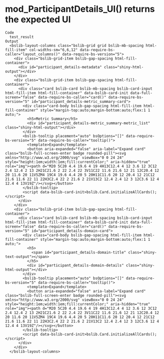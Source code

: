 # mod_ParticipantDetails_UI() returns the expected UI

    Code
      test_result
    Output
      <bslib-layout-columns class="bslib-grid grid bslib-mb-spacing html-fill-item" col-widths-sm="6,6,12" data-require-bs-caller="layout_columns()" data-require-bs-version="5">
        <div class="bslib-grid-item bslib-gap-spacing html-fill-container">
          <div id="participant_details-metadata" class="shiny-html-output"></div>
        </div>
        <div class="bslib-grid-item bslib-gap-spacing html-fill-container">
          <div class="card bslib-card bslib-mb-spacing bslib-card-input html-fill-item html-fill-container" data-bslib-card-init data-full-screen="false" data-require-bs-caller="card()" data-require-bs-version="5" id="participant_details-metric_summary-card">
            <div class="card-body bslib-gap-spacing html-fill-item html-fill-container" style="margin-top:auto;margin-bottom:auto;flex:1 1 auto;">
              <h5>Metric Summary</h5>
              <div id="participant_details-metric_summary-metric_list" class="shiny-html-output"></div>
            </div>
            <bslib-tooltip placement="auto" bsOptions="[]" data-require-bs-version="5" data-require-bs-caller="tooltip()">
              <template>Expand</template>
              <button aria-expanded="false" aria-label="Expand card" class="bslib-full-screen-enter badge rounded-pill"><svg xmlns="http://www.w3.org/2000/svg" viewBox="0 0 24 24" style="height:1em;width:1em;fill:currentColor;" aria-hidden="true" role="img"><path d="M20 5C20 4.4 19.6 4 19 4H13C12.4 4 12 3.6 12 3C12 2.4 12.4 2 13 2H21C21.6 2 22 2.4 22 3V11C22 11.6 21.6 12 21 12C20.4 12 20 11.6 20 11V5ZM4 19C4 19.6 4.4 20 5 20H11C11.6 20 12 20.4 12 21C12 21.6 11.6 22 11 22H3C2.4 22 2 21.6 2 21V13C2 12.4 2.4 12 3 12C3.6 12 4 12.4 4 13V19Z"/></svg></button>
            </bslib-tooltip>
            <script data-bslib-card-init>bslib.Card.initializeAllCards();</script>
          </div>
        </div>
        <div class="bslib-grid-item bslib-gap-spacing html-fill-container">
          <div class="card bslib-card bslib-mb-spacing bslib-card-input html-fill-item html-fill-container" data-bslib-card-init data-full-screen="false" data-require-bs-caller="card()" data-require-bs-version="5" id="participant_details-domain-card">
            <div class="card-body bslib-gap-spacing html-fill-item html-fill-container" style="margin-top:auto;margin-bottom:auto;flex:1 1 auto;">
              <h5>
                <span id="participant_details-domain-title" class="shiny-text-output"></span>
              </h5>
              <div id="participant_details-domain-details" class="shiny-html-output"></div>
            </div>
            <bslib-tooltip placement="auto" bsOptions="[]" data-require-bs-version="5" data-require-bs-caller="tooltip()">
              <template>Expand</template>
              <button aria-expanded="false" aria-label="Expand card" class="bslib-full-screen-enter badge rounded-pill"><svg xmlns="http://www.w3.org/2000/svg" viewBox="0 0 24 24" style="height:1em;width:1em;fill:currentColor;" aria-hidden="true" role="img"><path d="M20 5C20 4.4 19.6 4 19 4H13C12.4 4 12 3.6 12 3C12 2.4 12.4 2 13 2H21C21.6 2 22 2.4 22 3V11C22 11.6 21.6 12 21 12C20.4 12 20 11.6 20 11V5ZM4 19C4 19.6 4.4 20 5 20H11C11.6 20 12 20.4 12 21C12 21.6 11.6 22 11 22H3C2.4 22 2 21.6 2 21V13C2 12.4 2.4 12 3 12C3.6 12 4 12.4 4 13V19Z"/></svg></button>
            </bslib-tooltip>
            <script data-bslib-card-init>bslib.Card.initializeAllCards();</script>
          </div>
        </div>
      </bslib-layout-columns>


